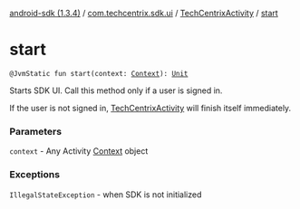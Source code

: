 [android-sdk (1.3.4)](../../index.md) / [com.techcentrix.sdk.ui](../index.md) / [TechCentrixActivity](index.md) / [start](./start.md)

# start

`@JvmStatic fun start(context: `[`Context`](https://developer.android.com/reference/android/content/Context.html)`): `[`Unit`](https://kotlinlang.org/api/latest/jvm/stdlib/kotlin/-unit/index.html)

Starts SDK UI. Call this method only if a user is signed in.

If the user is not signed in, [TechCentrixActivity](index.md) will finish itself immediately.

### Parameters

`context` - Any Activity [Context](https://developer.android.com/reference/android/content/Context.html) object

### Exceptions

`IllegalStateException` - when SDK is not initialized